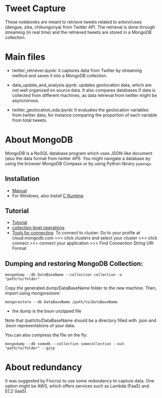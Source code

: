 # Tweet Capture

These notebooks are meant to retrieve tweets related to arboviruses (dengue, zika, chikungunya) from Twitter API. The retrieval is done through streaming (in real time) and the retrieved tweets are stored in a MongoDB collection.

# Main files
* twitter_retriever.ipynb: it captures data from Twitter by streaming method and saves it into a MongoDB collection.  

* data_update_and_analysis.ipynb: updates geolocation data, which are not well organized on source data. It also compares databases if data is collected  from different machines, as data retrieval from twitter might be asyncronous. 

* twitter_geolocation_eda.ipynb: It evaluates the geolocation variables from twitter data, for instance comparing the proportion of each variable from total tweets. 

# About MongoDB
MongoDB is a NoSQL database program which uses JSON-like document (also the data format from twitter API). You might navigate a database by using the browser MongoDB Compass or by using Python library ```pymongo```.

## Installation
* [Manual](https://docs.mongodb.com/manual/installation/)
* For Windows, also install [C Runtime](https://support.microsoft.com/en-us/help/2999226/update-for-universal-c-runtime-in-windows)

## Tutorial
* [Tutorial](https://api.mongodb.com/python/current/tutorial.html)
* [collection level operations](http://api.mongodb.com/python/current/api/pymongo/collection.html)
* [Tools for connecting](https://api.mongodb.com/python/current/api/pymongo/mongo_client.html#pymongo.mongo_client.MongoClient). To connect to cluster: Go to your profile at cloud.mongodb.com >>> click clusters and select your cluster >>> click connect >>> connect your application >>> Find Connection String URI Format

## Dumping and restoring MongoDB Collection:

`mongodump --db DataBaseName --collection collection -o "path/to/folder"`

Copy the generated dump/DataBaseName folder to the new machine. Then, import using mongorestore:

`mongorestore --db DataBaseName /path/to/DataBaseName`
* the dump is the bson unzipped file

Note that /path/to/DataBaseName should be a directory filled with .json and .bson representations of your data.

You can also compress the file on the fly:

`mongodump --db somedb --collection somecollection --out "path/to/folder" --gzip`

# About redundancy
It was suggested by Fiocruz to use some redundancy to capture data. One option might be AWS, which offers services such as Lambda (FaaS) and EC2 (IaaS).

